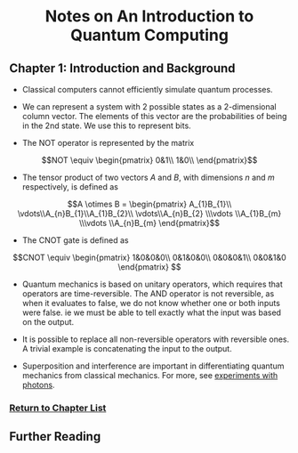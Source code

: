
# <center>Notes on An Introduction to Quantum Computing</center>

## Chapter 1: Introduction and Background

 * Classical computers cannot efficiently simulate quantum processes. 

 * We can represent a system with 2 possible states as a 2-dimensional column vector. The elements of this vector are the probabilities of being in the 2nd state. We use this to represent bits.

 * The NOT operator is represented by the matrix

$$NOT \equiv \begin{pmatrix}
0&1\\
1&0\\
\end{pmatrix}$$

 * The tensor product of two vectors $A$ and $B$, with dimensions $n$ and $m$ respectively, is defined as

$$A \otimes B = \begin{pmatrix} A_{1}B_{1}\\ \vdots\\A_{n}B_{1}\\A_{1}B_{2}\\ \vdots\\A_{n}B_{2} \\\vdots \\A_{1}B_{m} \\\vdots \\A_{n}B_{m} \end{pmatrix}$$

 * The CNOT gate is defined as

$$CNOT \equiv \begin{pmatrix}
1&0&0&0\\
0&1&0&0\\
0&0&0&1\\
0&0&1&0
\end{pmatrix} $$

 * Quantum mechanics is based on unitary operators, which requires that operators are time-reversible. The AND operator is not reversible, as when it evaluates to false, we do not know whether one or both inputs were false. ie we must be able to tell exactly what the input was based on the output.

  * It is possible to replace all non-reversible operators with reversible ones. A trivial example is concatenating the input to the output.

  * Superposition and interference are important in differentiating quantum mechanics from classical mechanics. For more, see <a href="https://ocw.mit.edu/courses/physics/8-04-quantum-physics-i-spring-2016/lecture-notes/MIT8_04S16_LecNotes2.pdf">experiments with photons</a>.

### <a href="https://phosgene89.github.io/quantum_computing/notes_kaye_etal">Return to Chapter List</a>

## Further Reading